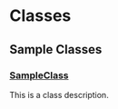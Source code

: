 # Classes
## Sample Classes

### [SampleClass](/Sample-Classes/SampleClass.md)


This is a class description.


